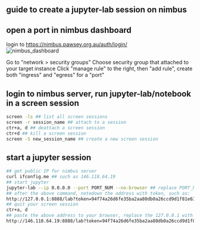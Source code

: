 ## guide to create a jupyter-lab session on nimbus

## open a port in nimbus dashboard
login to https://nimbus.pawsey.org.au/auth/login/ \
![nimbus_dashboard](nimbus_dashboard.jpg)

Go to "network > security groups"
Choose security group that attached to your target instance
Click "manage rule" to the right, then "add rule", create both "ingress" and "egress" for a "port"

## login to nimbus server, run jupyter-lab/notebook in a screen session
```bash
screen -ls ## list all screen sessions
screen -r session_name ## attach to a session
ctr+a, d ## deattach a screen session
ctr+d ## kill a screen session
screen -S new_session_name ## create a new screen session
```
## start a jupyter session
```bash
## get public IP for nimbus server
curl ifconfig.me ## such as 146.118.64.19
## start jupyter
jupyter-lab --ip 0.0.0.0 --port PORT_NUM --no-browser ## replace PORT_NUM with the port number that you created in nimbus dashboard above
## after the above command, notedown the address with token, such as:
http://127.0.0.1:8888/lab?token=94f74a26d6fe35ba2aa80db0a26ccd9d1f81e638eb220278
## quit your screen session
ctr+a, d
## paste the above address to your browser, replace the 127.0.0.1 with server public IP
http://146.118.64.19:8888/lab?token=94f74a26d6fe35ba2aa80db0a26ccd9d1f81e638eb220278



